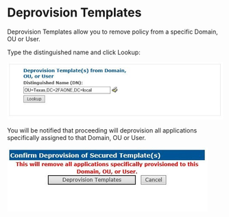 # Deprovision Templates

Deprovision Templates allow you to remove policy from a specific Domain, OU or User. 

Type the distinguished name and click Lookup:


![Deprovision 1](images/deprovision1.jpg)

You will be notified that proceeding will deprovision all applications specifically assigned to that Domain, OU or User.

![Deprovision 2](images/policyDeprovision.jpg)




